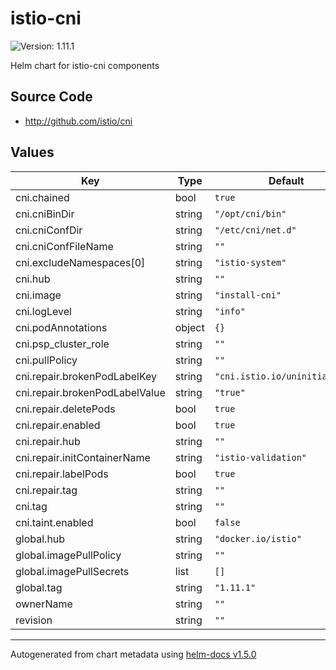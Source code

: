# istio-cni

![Version: 1.11.1](https://img.shields.io/badge/Version-1.11.1-informational?style=flat-square)

Helm chart for istio-cni components

## Source Code

* <http://github.com/istio/cni>

## Values

| Key | Type | Default | Description |
|-----|------|---------|-------------|
| cni.chained | bool | `true` |  |
| cni.cniBinDir | string | `"/opt/cni/bin"` |  |
| cni.cniConfDir | string | `"/etc/cni/net.d"` |  |
| cni.cniConfFileName | string | `""` |  |
| cni.excludeNamespaces[0] | string | `"istio-system"` |  |
| cni.hub | string | `""` |  |
| cni.image | string | `"install-cni"` |  |
| cni.logLevel | string | `"info"` |  |
| cni.podAnnotations | object | `{}` |  |
| cni.psp_cluster_role | string | `""` |  |
| cni.pullPolicy | string | `""` |  |
| cni.repair.brokenPodLabelKey | string | `"cni.istio.io/uninitialized"` |  |
| cni.repair.brokenPodLabelValue | string | `"true"` |  |
| cni.repair.deletePods | bool | `true` |  |
| cni.repair.enabled | bool | `true` |  |
| cni.repair.hub | string | `""` |  |
| cni.repair.initContainerName | string | `"istio-validation"` |  |
| cni.repair.labelPods | bool | `true` |  |
| cni.repair.tag | string | `""` |  |
| cni.tag | string | `""` |  |
| cni.taint.enabled | bool | `false` |  |
| global.hub | string | `"docker.io/istio"` |  |
| global.imagePullPolicy | string | `""` |  |
| global.imagePullSecrets | list | `[]` |  |
| global.tag | string | `"1.11.1"` |  |
| ownerName | string | `""` |  |
| revision | string | `""` |  |

----------------------------------------------
Autogenerated from chart metadata using [helm-docs v1.5.0](https://github.com/norwoodj/helm-docs/releases/v1.5.0)
